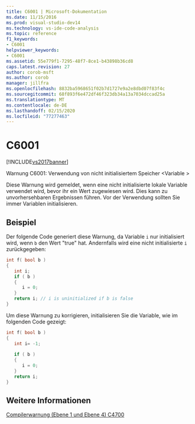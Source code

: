 ```yaml
---
title: C6001 | Microsoft-Dokumentation
ms.date: 11/15/2016
ms.prod: visual-studio-dev14
ms.technology: vs-ide-code-analysis
ms.topic: reference
f1_keywords:
- C6001
helpviewer_keywords:
- C6001
ms.assetid: 55e779f1-7295-48f7-8ce1-b43898b36cd8
caps.latest.revision: 27
author: corob-msft
ms.author: corob
manager: jillfra
ms.openlocfilehash: 8832ba5968651f02b7d1727e9a2e8dbd07f83f4c
ms.sourcegitcommit: 68f893f6e472df46f323db34a13a7034dccad25a
ms.translationtype: MT
ms.contentlocale: de-DE
ms.lasthandoff: 02/15/2020
ms.locfileid: "77277463"
---
```

# <a name="c6001"></a>C6001
[!INCLUDE[vs2017banner](../includes/vs2017banner.md)]

Warnung C6001: Verwendung von nicht initialisiertem Speicher \<Variable >  
  
 Diese Warnung wird gemeldet, wenn eine nicht initialisierte lokale Variable verwendet wird, bevor ihr ein Wert zugewiesen wird. Dies kann zu unvorhersehbaren Ergebnissen führen. Vor der Verwendung sollten Sie immer Variablen initialisieren.  
  
## <a name="example"></a>Beispiel  
 Der folgende Code generiert diese Warnung, da Variable `i` nur initialisiert wird, wenn `b` den Wert "true" hat. Andernfalls wird eine nicht initialisierte `i` zurückgegeben:  
  
```cpp
int f( bool b )  
{  
   int i;  
   if ( b )  
   {  
      i = 0;  
   }  
   return i; // i is uninitialized if b is false  
}  
```  
  
 Um diese Warnung zu korrigieren, initialisieren Sie die Variable, wie im folgenden Code gezeigt:  
  
```cpp
int f( bool b )  
{  
   int i= -1;  
  
   if ( b )  
   {  
      i = 0;  
   }  
   return i;  
}  
```  
  
## <a name="see-also"></a>Weitere Informationen  
 [Compilerwarnung (Ebene 1 und Ebene 4) C4700](https://msdn.microsoft.com/library/2da0deb4-77dd-4b05-98d3-b78d74ac4ca7)
